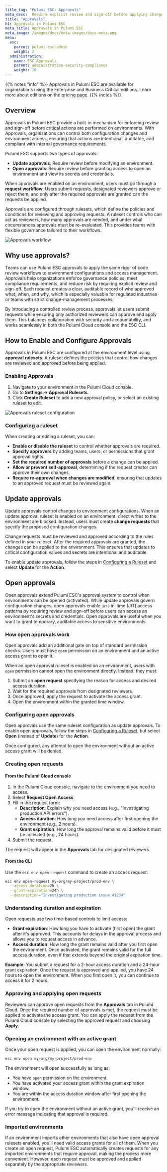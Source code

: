 ```yaml
---
title_tag: "Pulumi ESC: Approvals"
meta_desc:  Require explicit review and sign-off before applying changes or opening ESC-managed environments.
title: "Approvals"
h1: Approvals in Pulumi ESC
meta_title: Approvals in Pulumi ESC
meta_image: /images/docs/meta-images/docs-meta.png
menu:
  esc:
    parent: pulumi-esc-admin
    weight: 2
  administration:
    name: ESC Approvals
    parent: administration-security-compliance
    weight: 10
---
```


{{% notes "info" %}}
Approvals in Pulumi ESC are available for organizations using the Enterprise and Business Critical editions.
Learn more about editions on the [pricing page](/pricing/).
{{% /notes %}}

## Overview

Approvals in Pulumi ESC provide a built-in mechanism for enforcing review and sign-off before critical actions are performed on environments. With Approvals, organizations can control both configuration changes and environment access, ensuring that actions are intentional, auditable, and compliant with internal governance requirements.

Pulumi ESC supports two types of approvals:

- **Update approvals**: Require review before modifying an environment.
- **Open approvals**: Require review before granting access to open an environment and view its secrets and credentials.

When approvals are enabled on an environment, users must go through a **request workflow**. Users submit requests, designated reviewers approve or reject them, and only after the required approvals are granted can the requests be applied.

Approvals are configured through rulesets, which define the policies and conditions for reviewing and approving requests. A ruleset controls who can act as reviewers, how many approvals are needed, and under what circumstances approvals must be re-evaluated. This provides teams with flexible governance tailored to their workflows.

![Approvals workflow](/images/docs/esc/approvals/approvals-workflow.png)

## Why use approvals?

Teams can use Pulumi ESC approvals to apply the same rigor of code review workflows to environment configurations and access management. Approvals help organizations enforce governance policies, meet compliance requirements, and reduce risk by requiring explicit review and sign-off. Each request creates a clear, auditable record of who approved what, when, and why, which is especially valuable for regulated industries or teams with strict change-management processes.

By introducing a controlled review process, approvals let users submit requests while ensuring only authorized reviewers can approve and apply them. This balances collaboration with security and accountability, and works seamlessly in both the Pulumi Cloud console and the ESC CLI.

## How to Enable and Configure Approvals

Approvals in Pulumi ESC are configured at the environment level using **approval rulesets**. A ruleset defines the policies that control how changes are reviewed and approved before being applied.

### Enabling Approvals

1. Navigate to your environment in the Pulumi Cloud console.
2. Go to **Settings → Approval Rulesets**.
3. Click **Create Ruleset** to add a new approval policy, or select an existing ruleset to edit.

![Approvals ruleset configuration](/images/docs/esc/approvals/approvals-ruleset.png)

### Configuring a ruleset

When creating or editing a ruleset, you can:

- **Enable or disable the ruleset** to control whether approvals are required.
- **Specify approvers** by adding teams, users, or permissions that grant approval rights.
- **Set the required number of approvals** before a change can be applied.
- **Allow or prevent self‑approval**, determining if the request creator can approve their own changes.
- **Require re‑approval when changes are modified**, ensuring that updates to an approved request must be reviewed again.

## Update approvals

Update approvals control changes to environment configurations. When an update approval ruleset is enabled on an environment, direct writes to the environment are blocked. Instead, users must create **change requests** that specify the proposed configuration changes.

Change requests must be reviewed and approved according to the rules defined in your ruleset. After the required approvals are granted, the changes can be applied to the environment. This ensures that updates to critical configuration values and secrets are intentional and auditable.

To enable update approvals, follow the steps in [Configuring a Ruleset](#configuring-a-ruleset) and select **Update** for the **Action**.

## Open approvals

Open approvals extend Pulumi ESC's approval system to control when environments can be opened (activated). While update approvals govern configuration changes, open approvals enable just-in-time (JIT) access patterns by requiring review and sign-off before users can access an environment's secrets and credentials. Open approvals are useful when you want to grant temporary, auditable access to sensitive environments.

### How open approvals work

Open approvals add an additional gate on top of standard permission checks. Users must have `open` permission on an environment and an active access grant to open it.

When an open approval ruleset is enabled on an environment, users with `open` permission cannot open the environment directly. Instead, they must:

1. Submit an **open request** specifying the reason for access and desired access duration.
1. Wait for the required approvals from designated reviewers.
1. Once approved, apply the request to activate the access grant.
1. Open the environment within the granted time window.

### Configuring open approvals

Open approvals use the same ruleset configuration as update approvals. To enable open approvals, follow the steps in [Configuring a Ruleset](#configuring-a-ruleset), but select **Open** (instead of **Update**) for the **Action**.

Once configured, any attempt to open the environment without an active access grant will be denied.

### Creating open requests

#### From the Pulumi Cloud console

1. In the Pulumi Cloud console, navigate to the environment you need to access.
1. Select **Request Open Access**.
1. Fill in the request form:
   - **Description**: Explain why you need access (e.g., "Investigating production API errors").
   - **Access duration**: How long you need access after first opening the environment (e.g., 2 hours).
   - **Grant expiration**: How long the approval remains valid before it must be activated (e.g., 24 hours).
1. Submit the request.

The request will appear in the **Approvals** tab for designated reviewers.

#### From the CLI

Use the `esc env open-request` command to create an access request:

```bash
esc env open-request my-org/my-project/prod-env \
  --access-duration=2h \
  --grant-expiration=24h \
  --description="Investigating production issue #1234"
```

### Understanding duration and expiration

Open requests use two time-based controls to limit access:

- **Grant expiration**: How long you have to activate (first open) the grant after it's approved. This accounts for delays in the approval process and allows you to request access in advance.
- **Access duration**: How long the grant remains valid after you first open the environment. Once activated, the grant remains valid for the full access duration, even if that extends beyond the original expiration time.

**Example**: You submit a request for a 2-hour access duration and a 24-hour grant expiration. Once the request is approved and applied, you have 24 hours to open the environment. When you first open it, you can continue to access it for 2 hours.

### Approving and applying open requests

Reviewers can approve open requests from the **Approvals** tab in Pulumi Cloud. Once the required number of approvals is met, the request must be applied to activate the access grant. You can apply the request from the Pulumi Cloud console by selecting the approved request and choosing **Apply**.

### Opening an environment with an active grant

Once your open request is applied, you can open the environment normally:

```bash
esc env open my-org/my-project/prod-env
```

The environment will open successfully as long as:

- You have `open` permission on the environment.
- You have activated your access grant within the grant expiration window.
- You are within the access duration window after first opening the environment.

If you try to open the environment without an active grant, you'll receive an error message indicating that approval is required.

### Imported environments

If an environment imports other environments that also have open approval rulesets enabled, you'll need valid access grants for all of them. When you create an open request, Pulumi ESC automatically creates requests for any imported environments that require approval, making the process more convenient. However, each request must be approved and applied separately by the appropriate reviewers.
